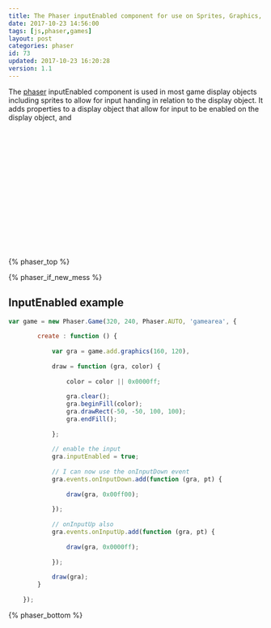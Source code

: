 ```yaml
---
title: The Phaser inputEnabled component for use on Sprites, Graphics, ect
date: 2017-10-23 14:56:00
tags: [js,phaser,games]
layout: post
categories: phaser
id: 73
updated: 2017-10-23 16:20:28
version: 1.1
---
```


The [phaser](http://phaser.io/) inputEnabled component is used in most game display objects including sprites to allow for input handing in relation to the display object. It adds properties to a display object that allow for input to be enabled on the display object, and

<!-- more -->

<!-- demo app -->
<div id="gamearea" style="width:320px;height:240px;margin-left:auto;margin-right:auto;"></div>
<script>

// Poly Model Example
var PM = (function () {

    var api = {

        pointCount : 10,

        // the points
        points : [],

        // parallel array of delta values for the points
        data : [],

        // set the staring status of points
        setPoints : function () {

            // current point index
            var pi = 0,
            data;

            this.points = [];

            // set the values for each point
            this.setData();
            while (pi < this.pointCount) {

                data = this.data[pi];

                // push x first, then y
                this.points.push(Math.floor(Math.cos(data.radian) * data.radius));
                this.points.push(Math.floor(y = Math.sin(data.radian) * data.radius));

                pi += 1;

            }

            // push first point at the end
            this.points.push(this.points[0]);
            this.points.push(this.points[1]);

        },

        forAll : function (func) {

            var i = 0,
            api;
            while (i < this.pointCount) {

                api = {

                    i : i,
                    xi : i * 2,
                    yi : i * 2 + 1,
                    data : this.data[i],
                    points : this.points,
                    pointCount : this.pointCount

                };

                api.x = api.points[api.xi];
                api.y = api.points[api.yi];

                func.call(api, api.x, api.y);

                i += 1;
            }

        },

        // set data values
        setData : function () {

            var i = 0;

            this.data = [];
            while (i < this.pointCount) {

                this.data.push({

                    radius : 80,
                    radian : Math.PI * 2 / this.pointCount * i,
                    deltaRadius : 1 - Math.floor(Math.random() * 2) * 2,
                    radiusMin : 70 - Math.floor(Math.random() * 30),
                    radiusMax : 90 + Math.floor(Math.random() * 30),
                    rate : 33 + Math.floor(66 * Math.random()),
                    lastTime : new Date(),
                    prop : Math.random() * .25 + .25

                });

                i += 1;

            }

        },

        // user action
        userAction : function (x, y) {

            console.log(x + ',' + y);

            this.forAll(function (ptx, pty) {

                // Math.sqrt( Math.pow(x1 - x2, 2) + Math.pow(y1 - y2, 2) )

                var d = Math.sqrt(Math.pow(x - ptx, 2) + Math.pow(y - pty, 2));

                var per = 1 - d / 150;

                per = per > 1 ? 1 : per;
                per = per < 0 ? 0 : per;

                this.data.radius = this.data.radiusMin + (this.data.radiusMax - this.data.radiusMin) * per;
            });

            this.update();

        },

        update : function () {

            var i = 0,
            roll,
            now,
            data;
            while (i < this.pointCount) {

                data = this.data[i];

                this.points[i * 2] = Math.cos(data.radian) * data.radius;
                this.points[i * 2 + 1] = Math.sin(data.radian) * data.radius;

                i += 1;

            }

            // splice out the last point
            // and set it to the first point
            this.points.splice(this.points.length - 2, 1, this.points[0]);
            this.points.splice(this.points.length - 1, 1, this.points[1]);

        }

    };

    return api;

}
    ());

var game = new Phaser.Game(320, 240, Phaser.AUTO, 'gamearea', {

        // create method
        create : function () {

            var back = game.add.graphics(game.world.centerX, game.world.centerY),
            gra,
            draw;

            PM.setPoints();

            back.lineStyle(3, 000000, .4);

            PM.forAll(function (x, y) {

                back.moveTo(Math.cos(this.data.radian) * this.data.radiusMin,
                    Math.sin(this.data.radian) * this.data.radiusMin);
                back.lineTo(

                    Math.cos(this.data.radian) * this.data.radiusMax,
                    Math.sin(this.data.radian) * this.data.radiusMax);

            });

            // add a graphics object to the world
            gra = game.add.graphics(game.world.centerX, game.world.centerY);

            draw = function () {

                gra.clear();

                gra.lineStyle(6, 0x000000);

                gra.beginFill(0xff0000);
                gra.alpha = .4;
                gra.drawPolygon(PM.points);

                gra.lineStyle(2, 0xffffff);

                gra.drawPolygon(PM.points);
                gra.endFill();

            }

            // enable input for the sprite gra
            gra.inputEnabled = true;

            // use the hand cursor it is is a mouse
            gra.input.useHandCursor = true;

            gra.events.onInputDown.add(function (gra, pt) {

                PM.userAction(pt.x - gra.x, pt.y - gra.y);
                //PM.update();
                draw();

            })

            draw();

        }

    }, true);

</script>

{% phaser_top %}

{% phaser_if_new_mess %}

## InputEnabled example

```js
var game = new Phaser.Game(320, 240, Phaser.AUTO, 'gamearea', {
 
        create : function () {
 
            var gra = game.add.graphics(160, 120),
 
            draw = function (gra, color) {
 
                color = color || 0x0000ff;
 
                gra.clear();
                gra.beginFill(color);
                gra.drawRect(-50, -50, 100, 100);
                gra.endFill();
 
            };
 
            // enable the input
            gra.inputEnabled = true;
 
            // I can now use the onInputDown event
            gra.events.onInputDown.add(function (gra, pt) {
 
                draw(gra, 0x00ff00);
 
            });
 
            // onInputUp also
            gra.events.onInputUp.add(function (gra, pt) {
 
                draw(gra, 0x0000ff);
 
            });
 
            draw(gra);
        }
 
    });
```

{% phaser_bottom %}
